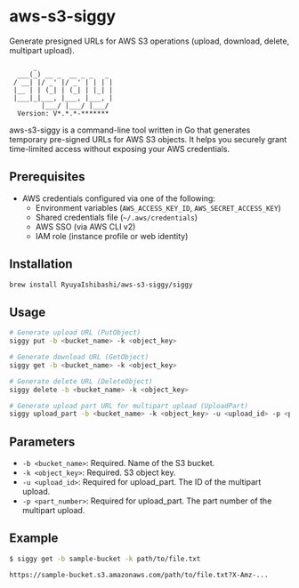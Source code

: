 # aws-s3-siggy
Generate presigned URLs for AWS S3 operations (upload, download, delete, multipart upload).


```
      _                   
  ___(_) __ _  __ _ _   _ 
 / __| |/ _' |/ _' | | | |
 |__ | | (_| | (_| | |_| |
 |___|_|___, |___, |___, |
        |___/ |___/ |___/ 
  Version: V*.*.*-*******
```

aws-s3-siggy is a command-line tool written in Go that generates temporary pre-signed URLs for AWS S3 objects.
It helps you securely grant time-limited access without exposing your AWS credentials.

## Prerequisites

- AWS credentials configured via one of the following:
  - Environment variables (`AWS_ACCESS_KEY_ID`, `AWS_SECRET_ACCESS_KEY`)
  - Shared credentials file (`~/.aws/credentials`)
  - AWS SSO (via AWS CLI v2)
  - IAM role (instance profile or web identity)

## Installation

```sh
brew install RyuyaIshibashi/aws-s3-siggy/siggy
```

## Usage

```sh
# Generate upload URL (PutObject)
siggy put -b <bucket_name> -k <object_key>

# Generate download URL (GetObject)
siggy get -b <bucket_name> -k <object_key>

# Generate delete URL (DeleteObject)
siggy delete -b <bucket_name> -k <object_key>

# Generate upload part URL for multipart upload (UploadPart)
siggy upload_part -b <bucket_name> -k <object_key> -u <upload_id> -p <part_number>
```

## Parameters

- `-b <bucket_name>`: Required. Name of the S3 bucket.
- `-k <object_key>`: Required. S3 object key.
- `-u <upload_id>`: Required for upload_part. The ID of the multipart upload.
- `-p <part_number>`: Required for upload_part. The part number of the multipart upload.

## Example

```sh
$ siggy get -b sample-bucket -k path/to/file.txt

https://sample-bucket.s3.amazonaws.com/path/to/file.txt?X-Amz-...
```
